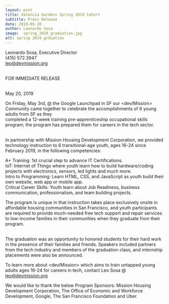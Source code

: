 ```yaml
---
layout: post
title: Valencia Gardens Spring 2019 Cohort
subtitle: Press Release
date: 2019-05-20
author: Leonardo Sosa
image:  spring_2019_graduation.jpg
alt: spring 2019 grduation
---
```

Leonardo Sosa, Executive Director<br>
(415) 572.3947<br>
leo@devmission.org<br>

<br>FOR IMMEDIATE RELEASE<br/>


<br>May 20, 2019<br/>

On Friday, May 3rd, @ the Google Launchpad in SF our &lt;dev/Mission&gt; Community came together to celebrate the accomplishments of 6 young adults from SF as they<br> completed a 12-week training pre-apprenticeship occupational skills program; the program has prepared them for careers in the tech sector.<br><br>

In partnership with Mission Housing Development Corporation, we provided technology instruction to 6 transitional-age youth, ages 16-24 since February 2019, in the following competencies:<br>

A+ Training: 1st crucial step to advance IT Certifications.<br>
IoT: Internet of Things where youth learn how to build hardware/coding projects with electronics, sensors, led lights and much more.<br>
Intro to Programming: Learn HTML, CSS, and JavaScript as youth build their own website, web app or mobile app.<br>
Critical Career Skills: Youth learn about Job Readiness, business communication, professionalism, and team building projects.<br>

The program is unique in that instruction takes place exclusively onsite in affordable housing communities in San Francisco, and youth participants are required to provide much-needed free tech support and repair services to low-income families in their communities when they graduate from their program.<br><br>


The graduation was an opportunity to honored students for their hard work in the presence of their families and friends. Speakers included partners from the tech industry and members of the graduation class, and internship placements were also be announced.<br>

To learn more about &lt;dev/Mission&gt; which aims to train untapped young adults ages 16-24 for careers in tech, contact Leo Sosa @ leo@devmission.org<br>

We would like to thank the below Program Sponsors: Mission Housing Development Corporation, The Office of Economic and Workforce Development, Google, The San Francisco Foundation and Uber.<br><br>
